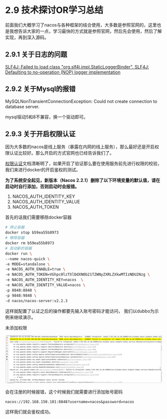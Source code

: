 # 2.9 技术探讨OR学习总结

前面我们大概学习了nacos与各种框架的结合使用，大多数是参照官网的，这里也是我想告诉大家的一点，学习最快的方式就是参照官网，然后先会使用，然后了解实现，再到深入源码。

## 2.9.1 关于日志的问题

[SLF4J: Failed to load class "org.slf4j.impl.StaticLoggerBinder". SLF4J: Defaulting to no-operation (NOP) logger implementation](https://www.cnblogs.com/fangjb/p/12964710.html)

## 2.9.2 关于Mysql的报错

MySQLNonTransientConnectionException: Could not create connection to database server.

mysql驱动5和8不兼容，换一个驱动即可。

## 2.9.3 关于开启权限认证

因为大多数的nacos是线上服务（暴露在内网的线上服务），那么最好还是开启权限认证比较好。那么开启的方式官网也已经告诉我们了。

[权限认证](https://nacos.io/zh-cn/docs/v2/guide/user/auth.html)文档清晰明了，如果开启了验证那么要在使用服务前先进行权限的校验，我们来进行docker的开启鉴权的测试。

**为了系统安全起见，新版本（Nacos 2.2.1）删除了以下环境变量的默认值，请在启动时自行添加，否则启动时会报错。**

1. NACOS_AUTH_IDENTITY_KEY
2. NACOS_AUTH_IDENTITY_VALUE
3. NACOS_AUTH_TOKEN

首先的话我们需要移除docker容器

```bash
# 停止容器 
docker stop b59ea55b8973
# 移除容器
docker rm b59ea55b8973
# 启动新的容器
docker run \
--name nacos-quick \
-e MODE=standalone \
-e NACOS_AUTH_ENABLE=true \
-e NACOS_AUTH_TOKEN=VGhpc0lzTXlDdXN0b21TZWNyZXRLZXkwMTIzNDU2Nzg \
-e NACOS_AUTH_IDENTITY_KEY=nacos  \
-e NACOS_AUTH_IDENTITY_VALUE=nacos \
-p 8848:8848 \
-p 9848:9848 \
-d nacos/nacos-server:v2.2.3
```

这样就配置了认证之后的操作都要先输入账号密码才能访问， 我们以dubbo为示例来继续演示。

未添加权限

![](../images/20230930154336.png)

会在注册的时候报错，这个时候我们就需要进行添加账号密码

```properties
nacos://192.168.150.101:8848?username=nacos&password=nacos
```

这样我们就会鉴权成功。



